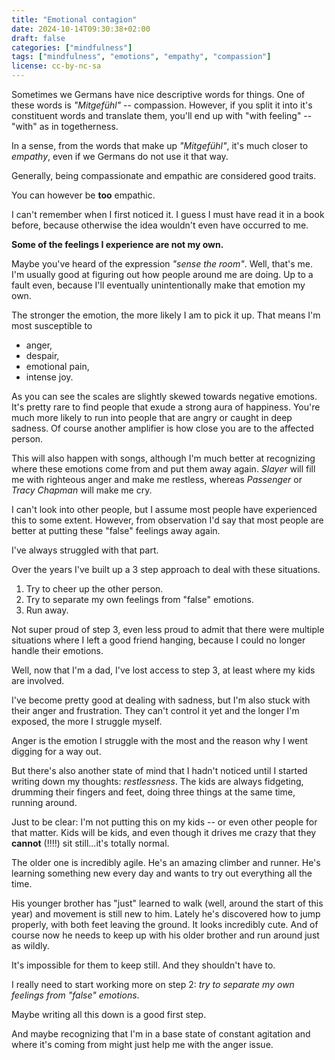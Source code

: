 ```yaml
---
title: "Emotional contagion"
date: 2024-10-14T09:30:38+02:00
draft: false
categories: ["mindfulness"]
tags: ["mindfulness", "emotions", "empathy", "compassion"]
license: cc-by-nc-sa
---
```


Sometimes we Germans have nice descriptive words for things. One of these words is _"Mitgefühl"_ -- compassion. However, if you split it into it's constituent words and translate them, you'll end up with "with feeling" -- "with" as in togetherness.

In a sense, from the words that make up _"Mitgefühl"_, it's much closer to _empathy_, even if we Germans do not use it that way.

Generally, being compassionate and empathic are considered good traits.

You can however be **too** empathic.

I can't remember when I first noticed it. I guess I must have read it in a book before, because otherwise the idea wouldn't even have occurred to me.

**Some of the feelings I experience are not my own.**

Maybe you've heard of the expression _"sense the room"_. Well, that's me. I'm usually good at figuring out how people around me are doing. Up to a fault even, because I'll eventually unintentionally make that emotion my own.

The stronger the emotion, the more likely I am to pick it up. That means I'm most susceptible to

- anger,
- despair,
- emotional pain,
- intense joy.

As you can see the scales are slightly skewed towards negative emotions. It's pretty rare to find people that exude a strong aura of happiness. You're much more likely to run into people that are angry or caught in deep sadness. Of course another amplifier is how close you are to the affected person.

This will also happen with songs, although I'm much better at recognizing where these emotions come from and put them away again. _Slayer_ will fill me with righteous anger and make me restless, whereas _Passenger_ or _Tracy Chapman_ will make me cry.

I can't look into other people, but I assume most people have experienced this to some extent. However, from observation I'd say that most people are better at putting these "false" feelings away again.

I've always struggled with that part.

Over the years I've built up a 3 step approach to deal with these situations.

1. Try to cheer up the other person.
2. Try to separate my own feelings from "false" emotions.
3. Run away.

Not super proud of step 3, even less proud to admit that there were multiple situations where I left a good friend hanging, because I could no longer handle their emotions.

Well, now that I'm a dad, I've lost access to step 3, at least where my kids are involved.

I've become pretty good at dealing with sadness, but I'm also stuck with their anger and frustration. They can't control it yet and the longer I'm exposed, the more I struggle myself.

Anger is the emotion I struggle with the most and the reason why I went digging for a way out.

But there's also another state of mind that I hadn't noticed until I started writing down my thoughts: _restlessness_. The kids are always fidgeting, drumming their fingers and feet, doing three things at the same time, running around.

Just to be clear: I'm not putting this on my kids -- or even other people for that matter. Kids will be kids, and even though it drives me crazy that they **cannot** (!!!!) sit still...it's totally normal.

The older one is incredibly agile. He's an amazing climber and runner. He's learning something new every day and wants to try out everything all the time.

His younger brother has "just" learned to walk (well, around the start of this year) and movement is still new to him. Lately he's discovered how to jump properly, with both feet leaving the ground. It looks incredibly cute. And of course now he needs to keep up with his older brother and run around just as wildly.

It's impossible for them to keep still. And they shouldn't have to.

I really need to start working more on step 2: _try to separate my own feelings from "false" emotions_.

Maybe writing all this down is a good first step.

And maybe recognizing that I'm in a base state of constant agitation and where it's coming from might just help me with the anger issue.
